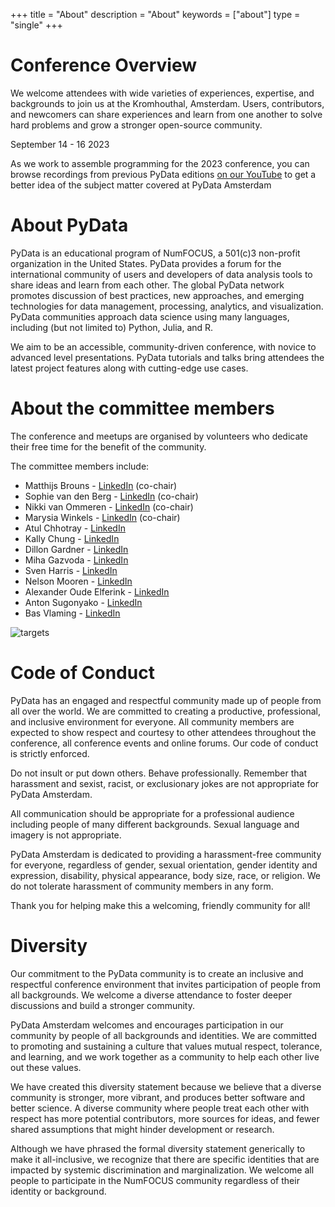 +++
title = "About"
description = "About"
keywords = ["about"]
type = "single"
+++

# Conference Overview

We welcome attendees with wide varieties of experiences, expertise, and backgrounds to join us at the Kromhouthal, Amsterdam. 
Users, contributors, and newcomers can share experiences and learn from one another to solve hard problems and grow a stronger open-source community.

September 14 - 16 2023

As we work to assemble programming for the 2023 conference, you can browse recordings from previous PyData editions [on our YouTube](https://www.youtube.com/user/PyDataTV) to get a better idea of the subject matter covered at PyData Amsterdam


# About PyData

PyData is an educational program of NumFOCUS, a 501(c)3 non-profit organization in the United States. PyData provides a forum for the international community of users and developers of data analysis tools to share ideas and learn from each other. The global PyData network promotes discussion of best practices, new approaches, and emerging technologies for data management, processing, analytics, and visualization. PyData communities approach data science using many languages, including (but not limited to) Python, Julia, and R.

We aim to be an accessible, community-driven conference, with novice to advanced level presentations. PyData tutorials and talks bring attendees the latest project features along with cutting-edge use cases.

# About the committee members

The conference and meetups are organised by volunteers who dedicate their free time for the benefit of the community.

The committee members include:

- Matthijs Brouns - [LinkedIn](https://www.linkedin.com/in/mbrouns/) (co-chair)
- Sophie van den Berg - [LinkedIn](https://www.linkedin.com/in/sophievandenberg/) (co-chair)
- Nikki van Ommeren - [LinkedIn](https://www.linkedin.com/in/nikki-van-ommeren-43a806a2/) (co-chair)
- Marysia Winkels - [LinkedIn](https://www.linkedin.com/in/marysia-winkels/) (co-chair)
- Atul Chhotray - [LinkedIn](https://www.linkedin.com/in/atul-chhotray-a3b121223/)
- Kally Chung - [LinkedIn](https://www.linkedin.com/in/kally-chung/)
- Dillon Gardner - [LinkedIn](https://www.linkedin.com/in/dillon-r-gardner/)
- Miha Gazvoda - [LinkedIn](https://www.linkedin.com/in/mihagazvoda/)
- Sven Harris - [LinkedIn](https://www.linkedin.com/in/sven-harris-32a019b9/)
- Nelson Mooren - [LinkedIn](https://www.linkedin.com/in/nelsonmooren/)
- Alexander Oude Elferink - [LinkedIn](https://www.linkedin.com/in/alexanderoudeelferink/)
- Anton Sugonyako - [LinkedIn](https://www.linkedin.com/in/antonsugonyako/)
- Bas Vlaming - [LinkedIn](https://www.linkedin.com/in/basvlaming/)

![targets](/img/comittee.jpeg)


# Code of Conduct

PyData has an engaged and respectful community made up of people from all over the world. We are committed to creating a productive, professional, and inclusive environment for everyone. All community members are expected to show respect and courtesy to other attendees throughout the conference, all conference events and online forums. Our code of conduct is strictly enforced.

Do not insult or put down others. Behave professionally. Remember that harassment and sexist, racist, or exclusionary jokes are not appropriate for PyData Amsterdam.

All communication should be appropriate for a professional audience including people of many different backgrounds. Sexual language and imagery is not appropriate.

PyData Amsterdam is dedicated to providing a harassment-free community for everyone, regardless of gender, sexual orientation, gender identity and expression, disability, physical appearance, body size, race, or religion. We do not tolerate harassment of community members in any form.

Thank you for helping make this a welcoming, friendly community for all!


# Diversity

Our commitment to the PyData community is to create an inclusive and respectful conference environment that invites participation of people from all backgrounds. We welcome a diverse attendance to foster deeper discussions and build a stronger community.

PyData Amsterdam welcomes and encourages participation in our community by people of all backgrounds and identities. We are committed to promoting and sustaining a culture that values mutual respect, tolerance, and learning, and we work together as a community to help each other live out these values.

We have created this diversity statement because we believe that a diverse community is stronger, more vibrant, and produces better software and better science. A diverse community where people treat each other with respect has more potential contributors, more sources for ideas, and fewer shared assumptions that might hinder development or research.

Although we have phrased the formal diversity statement generically to make it all-inclusive, we recognize that there are specific identities that are impacted by systemic discrimination and marginalization. We welcome all people to participate in the NumFOCUS community regardless of their identity or background.